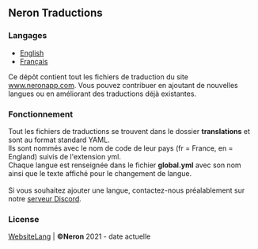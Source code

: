 ## Neron Traductions

### Langages
* [English](https://github.com/NeronApp/WebsiteLang/blob/main/README.md)
* [Français](https://github.com/NeronApp/WebsiteLang/blob/main/READMEFR.md)

Ce dépôt contient tout les fichiers de traduction du site www.neronapp.com.
<be>
Vous pouvez contribuer en ajoutant de nouvelles langues ou en améliorant des traductions déjà existantes.

### Fonctionnement

Tout les fichiers de traductions se trouvent dans le dossier **translations** et sont au format standard YAML.
<br>
Ils sont nommés avec le nom de code de leur pays (fr = France, en = England) suivis de l'extension yml.
<br>
Chaque langue est renseignée dans le fichier **global.yml** avec son nom ainsi que le texte affiché pour le changement de langue.
<br>
<br>
Si vous souhaitez ajouter une langue, contactez-nous préalablement sur notre [serveur Discord](https://discord.neronapp.com).

### License
[WebsiteLang](https://github.com/NeronApp/WebsiteLang) | **©Neron** 2021 - date actuelle
